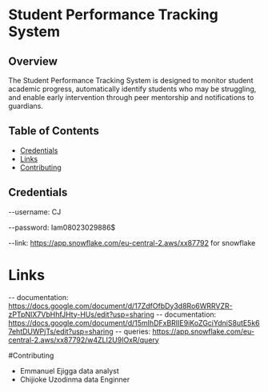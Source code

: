# Student Performance Tracking System

## Overview
The Student Performance Tracking System is designed to monitor student academic progress, automatically identify students who may be struggling, and enable early intervention through peer mentorship and notifications to guardians.

## Table of Contents
- [Credentials](#credentials)
- [Links](#links)
- [Contributing](#contributing)

## Credentials
--username: CJ

--password: Iam08023029886$

--link: https://app.snowflake.com/eu-central-2.aws/xx87792
for snowflake

# Links
-- documentation: https://docs.google.com/document/d/17ZdfOfbDy3d8Ro6WRRVZR-zPTpNIX7VbHhfJHty-HUs/edit?usp=sharing
-- documentation: https://docs.google.com/document/d/15mIhDFxBRIIE9iKoZGciYdniS8utE5k67ehtDUWPjTs/edit?usp=sharing
-- queries: https://app.snowflake.com/eu-central-2.aws/xx87792/w4ZLI2U9IOxR/query



#Contributing
- Emmanuel Ejigga data analyst
- Chijioke Uzodinma data Enginner


